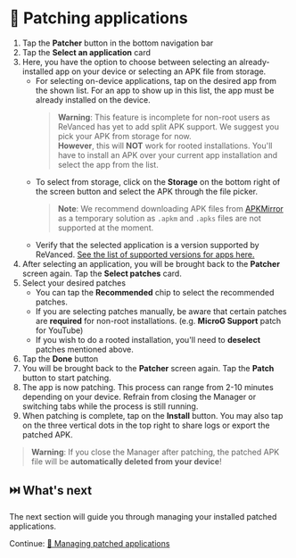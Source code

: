# 🧩 Patching applications
1. Tap the **Patcher** button in the bottom navigation bar
2. Tap the **Select an application** card
3. Here, you have the option to choose between selecting an already-installed app on your device or selecting an APK file from storage.
   * For selecting on-device applications, tap on the desired app from the shown list. For an app to show up in this list, the app must be already installed on the device.
     > **Warning**: This feature is incomplete for non-root users as ReVanced has yet to add split APK support. We suggest you pick your APK from storage for now.  
     **However**, this will **NOT** work for rooted installations. You'll have to install an APK over your current app installation and select the app from the list.
   * To select from storage, click on the **Storage** on the bottom right of the screen button and select the APK through the file picker.
     > **Note**: We recommend downloading APK files from [APKMirror](https://www.apkmirror.com/) as a temporary solution as `.apkm` and `.apks` files are not supported at the moment.
   * Verify that the selected application is a version supported by ReVanced. [See the list of supported versions for apps here.](https://github.com/revanced/revanced-patches#-patches)
4. After selecting an application, you will be brought back to the **Patcher** screen again. Tap the **Select patches** card.
5. Select your desired patches
   * You can tap the **Recommended** chip to select the recommended patches.
   * If you are selecting patches manually, be aware that certain patches are **required** for non-root installations. (e.g. **MicroG Support** patch for YouTube)
   * If you wish to do a rooted installation, you'll need to **deselect** patches mentioned above.
6. Tap the **Done** button
7. You will be brought back to the **Patcher** screen again. Tap the **Patch** button to start patching.
8. The app is now patching. This process can range from 2-10 minutes depending on your device. Refrain from closing the Manager or switching tabs while the process is still running.
9.  When patching is complete, tap on the **Install** button. You may also tap on the three vertical dots in the top right to share logs or export the patched APK.
   > **Warning**: If you close the Manager after patching, the patched APK file will be **automatically deleted from your device**!

## ⏭️ What's next
The next section will guide you through managing your installed patched applications.

Continue: [🧰 Managing patched applications](2_managing-patched-applications.md)